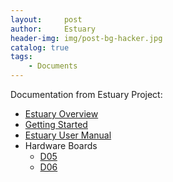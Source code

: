 ```yaml
---
layout:     post
author:     Estuary
header-img: img/post-bg-hacker.jpg
catalog: true
tags:
    - Documents
---
```

Documentation from Estuary Project:
<ul>
	<li><a href="https://open-estuary.github.io/2018/12/26/estuary-overview/" target="_blank">Estuary Overview</a></li>
	<li><a href="https://open-estuary.github.io/2018/07/26/getting-started/">Getting Started</a></li>
	<li><a href="https://open-estuary.github.io/2018/10/04/estuary-user-manual/">Estuary User Manual</a></li>
	<li><a target="_blank">Hardware Boards</a>
<ul>
	<li><a href="https://open-estuary.github.io/2017/03/07/d05-board/" target="_blank">D05</a></li>
	<li><a href="https://open-estuary.github.io/2018/02/09/d06-board/" target="_blank">D06</a></li>
</ul>
</li>
</ul>
